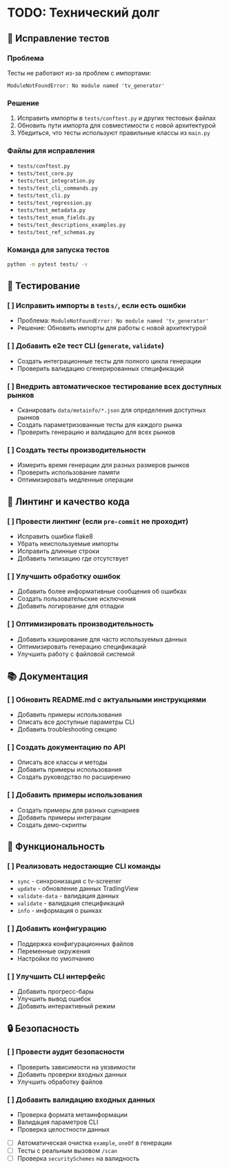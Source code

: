 # TODO: Технический долг

## 🧪 Исправление тестов

### Проблема
Тесты не работают из-за проблем с импортами:
```
ModuleNotFoundError: No module named 'tv_generator'
```

### Решение
1. Исправить импорты в `tests/conftest.py` и других тестовых файлах
2. Обновить пути импорта для совместимости с новой архитектурой
3. Убедиться, что тесты используют правильные классы из `main.py`

### Файлы для исправления
- `tests/conftest.py`
- `tests/test_core.py`
- `tests/test_integration.py`
- `tests/test_cli_commands.py`
- `tests/test_cli.py`
- `tests/test_regression.py`
- `tests/test_metadata.py`
- `tests/test_enum_fields.py`
- `tests/test_descriptions_examples.py`
- `tests/test_ref_schemas.py`

### Команда для запуска тестов
```bash
python -m pytest tests/ -v
```

## 🧪 Тестирование

### [ ] Исправить импорты в `tests/`, если есть ошибки
- Проблема: `ModuleNotFoundError: No module named 'tv_generator'`
- Решение: Обновить импорты для работы с новой архитектурой

### [ ] Добавить e2e тест CLI (`generate`, `validate`)
- Создать интеграционные тесты для полного цикла генерации
- Проверить валидацию сгенерированных спецификаций

### [ ] Внедрить автоматическое тестирование всех доступных рынков
- Сканировать `data/metainfo/*.json` для определения доступных рынков
- Создать параметризованные тесты для каждого рынка
- Проверить генерацию и валидацию для всех рынков

### [ ] Создать тесты производительности
- Измерить время генерации для разных размеров рынков
- Проверить использование памяти
- Оптимизировать медленные операции

## 🔧 Линтинг и качество кода

### [ ] Провести линтинг (если `pre-commit` не проходит)
- Исправить ошибки flake8
- Убрать неиспользуемые импорты
- Исправить длинные строки
- Добавить типизацию где отсутствует

### [ ] Улучшить обработку ошибок
- Добавить более информативные сообщения об ошибках
- Создать пользовательские исключения
- Добавить логирование для отладки

### [ ] Оптимизировать производительность
- Добавить кэширование для часто используемых данных
- Оптимизировать генерацию спецификаций
- Улучшить работу с файловой системой

## 📚 Документация

### [ ] Обновить README.md с актуальными инструкциями
- Добавить примеры использования
- Описать все доступные параметры CLI
- Добавить troubleshooting секцию

### [ ] Создать документацию по API
- Описать все классы и методы
- Добавить примеры использования
- Создать руководство по расширению

### [ ] Добавить примеры использования
- Создать примеры для разных сценариев
- Добавить примеры интеграции
- Создать демо-скрипты

## 🚀 Функциональность

### [ ] Реализовать недостающие CLI команды
- `sync` - синхронизация с tv-screener
- `update` - обновление данных TradingView
- `validate-data` - валидация данных
- `validate` - валидация спецификаций
- `info` - информация о рынках

### [ ] Добавить конфигурацию
- Поддержка конфигурационных файлов
- Переменные окружения
- Настройки по умолчанию

### [ ] Улучшить CLI интерфейс
- Добавить прогресс-бары
- Улучшить вывод ошибок
- Добавить интерактивный режим

## 🔒 Безопасность

### [ ] Провести аудит безопасности
- Проверить зависимости на уязвимости
- Добавить проверки входных данных
- Улучшить обработку файлов

### [ ] Добавить валидацию входных данных
- Проверка формата метаинформации
- Валидация параметров CLI
- Проверка целостности данных

- [ ] Автоматическая очистка `example`, `oneOf` в генерации
- [ ] Тесты с реальным вызовом `/scan`
- [ ] Проверка `securitySchemes` на валидность 